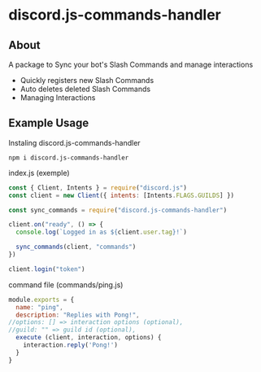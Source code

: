 # discord.js-commands-handler
## About 
A package to Sync your bot's Slash Commands and manage interactions

- Quickly registers new Slash Commands
- Auto deletes deleted Slash Commands
- Managing Interactions

## Example Usage

Instaling discord.js-commands-handler

```sh-session
npm i discord.js-commands-handler
```

index.js (exemple)

```js
const { Client, Intents } = require("discord.js")
const client = new Client({ intents: [Intents.FLAGS.GUILDS] })

const sync_commands = require("discord.js-commands-handler")

client.on("ready", () => {
  console.log(`Logged in as ${client.user.tag}!`)

  sync_commands(client, "commands")
})

client.login("token")
```

command file (commands/ping.js)

```js
module.exports = {
  name: "ping",
  description: "Replies with Pong!",
//options: [] => interaction options (optional),
//guild: "" => guild id (optional),
  execute (client, interaction, options) {
    interaction.reply('Pong!')
  }
}
```
